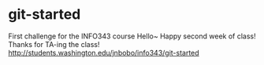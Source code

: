 # git-started
First challenge for the INFO343 course
Hello~ Happy second week of class! Thanks for TA-ing the class!
http://students.washington.edu/jnbobo/info343/git-started
